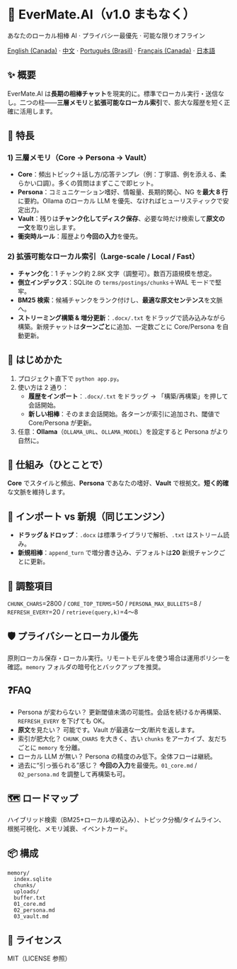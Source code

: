 # 🐾 EverMate.AI（v1.0 まもなく）
あなたのローカル相棒 AI · プライバシー最優先 · 可能な限りオフライン

[English (Canada)](README.en-CA.md) · [中文](README.zh-CN.md) · [Português (Brasil)](README.pt-BR.md) · [Français (Canada)](README.fr-CA.md) · [日本語](README.ja-JP.md)

## ✨ 概要
EverMate.AI は**長期の相棒チャット**を現実的に。標準でローカル実行・送信なし。二つの柱――**三層メモリ**と**拡張可能なローカル索引**で、膨大な履歴を短く正確に活用します。

## 🍱 特長
### 1) 三層メモリ（Core → Persona → Vault）
- **Core**：頻出トピック＋話し方/応答テンプレ（例：丁寧語、例を添える、柔らかい口調）。多くの質問はまずここで即ヒット。  
- **Persona**：コミュニケーション嗜好、情報量、長期的関心、NG を**最大 8 行**に要約。Ollama のローカル LLM を優先、なければヒューリスティックで安定出力。  
- **Vault**：残りは**チャンク化してディスク保存**、必要な時だけ検索して**原文の一文**を取り出します。  
- **衝突時ルール**：履歴より**今回の入力**を優先。

### 2) 拡張可能なローカル索引（Large‑scale / Local / Fast）
- **チャンク化**：1 チャンク約 2.8K 文字（調整可）。数百万語規模を想定。  
- **倒立インデックス**：SQLite の `terms/postings/chunks`＋WAL モードで堅牢。  
- **BM25 検索**：候補チャンクをランク付けし、**最適な原文センテンス**を文脈へ。  
- **ストリーミング構築 & 増分更新**：`.docx/.txt` をドラッグで読み込みながら構築。新規チャットは**ターンごと**に追加、一定数ごとに Core/Persona を自動更新。

## 🚀 はじめかた
1. プロジェクト直下で `python app.py`。  
2. 使い方は 2 通り：  
   - **履歴をインポート**：`.docx/.txt` をドラッグ → 「構築/再構築」を押して会話開始。  
   - **新しい相棒**：そのまま会話開始。各ターンが索引に追加され、閾値で Core/Persona が更新。  
3. 任意：**Ollama**（`OLLAMA_URL`、`OLLAMA_MODEL`）を設定すると Persona がより自然に。

## 💼 仕組み（ひとことで）
**Core** でスタイルと頻出、**Persona** であなたの嗜好、**Vault** で根拠文。**短く的確**な文脈を維持します。

## 🧲 インポート vs 新規（同じエンジン）
- **ドラッグ＆ドロップ**：`.docx` は標準ライブラリで解析、`.txt` はストリーム読み。  
- **新規相棒**：`append_turn` で増分書き込み、デフォルトは**20** 新規チャンクごとに更新。

## 🔧 調整項目
`CHUNK_CHARS`=2800 / `CORE_TOP_TERMS`=50 / `PERSONA_MAX_BULLETS`=8 / `REFRESH_EVERY`=20 / `retrieve(query,k)`=4～8

## 🛡️ プライバシーとローカル優先
原則ローカル保存・ローカル実行。リモートモデルを使う場合は運用ポリシーを確認。`memory` フォルダの暗号化とバックアップを推奨。

## ❓FAQ
- Persona が変わらない？ 更新閾値未満の可能性。会話を続けるか再構築、`REFRESH_EVERY` を下げても OK。  
- **原文**を見たい？ 可能です。Vault が最適な一文/断片を返します。  
- 索引が肥大化？ `CHUNK_CHARS` を大きく、古い `chunks` をアーカイブ、友だちごとに `memory` を分離。  
- ローカル LLM が無い？ Persona の精度のみ低下。全体フローは継続。  
- 過去に“引っ張られる”感じ？ **今回の入力**を最優先。`01_core.md` / `02_persona.md` を調整して再構築も可。

## 🗺️ ロードマップ
ハイブリッド検索（BM25+ローカル埋め込み）、トピック分桶/タイムライン、根拠可視化、メモリ減衰、イベントカード。

## 📦 構成
```
memory/
  index.sqlite
  chunks/
  uploads/
  buffer.txt
  01_core.md
  02_persona.md
  03_vault.md
```

## 📜 ライセンス
MIT（LICENSE 参照）
